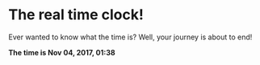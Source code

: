 # The real time clock!

Ever wanted to know what the time is? Well, your journey is about to end!

**The time is Nov 04, 2017, 01:38**